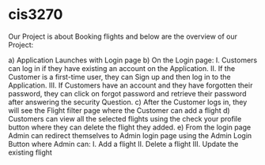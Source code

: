 # cis3270

Our Project is about Booking flights and below are the overview of our Project:

a)	Application Launches with Login page
b)	On the Login page:
I.	Customers can log in if they have existing an account on the Application.
II.	If the Customer is a first-time user, they can Sign up and then log in to the Application.
III.	If Customers have an account and they have forgotten their password, they can click on forgot password and retrieve their password after answering the security Question.
c)	After the Customer logs in, they will see the Flight filter page where the Customer can add a flight
d)	Customers can view all the selected flights using the check your profile button where they can delete the flight they added. 
e)	From the login page Admin can redirect themselves to Admin login page using the Admin Login Button where Admin can:
I.	Add a flight
II.	Delete a flight 
III.	Update the existing flight 

